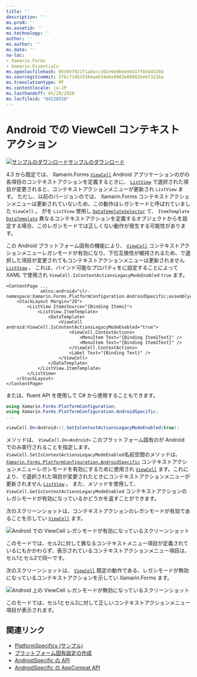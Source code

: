 ```yaml
---
title: ''
description: ''
ms.prod: ''
ms.assetid: ''
ms.technology: ''
author: ''
ms.author: ''
ms.date: ''
no-loc:
- Xamarin.Forms
- Xamarin.Essentials
ms.openlocfilehash: 053697921f1adacc102e9e9bee9dd17f8d44526b
ms.sourcegitcommit: 57bc714633364aeb34aba9803e88802bebf321ba
ms.translationtype: MT
ms.contentlocale: ja-JP
ms.lasthandoff: 05/28/2020
ms.locfileid: "84128558"
---
```

# <a name="viewcell-context-actions-on-android"></a>Android での ViewCell コンテキスト アクション

[![サンプルのダウンロード](~/media/shared/download.png)サンプルのダウンロード](https://docs.microsoft.com/samples/xamarin/xamarin-forms-samples/userinterface-platformspecifics)

4.3 から既定では、 Xamarin.Forms [`ViewCell`](xref:Xamarin.Forms.ViewCell) Android アプリケーションのがの各項目のコンテキストアクションを定義するときに、 [`ListView`](xref:Xamarin.Forms.ListView) で選択された項目が変更されると、コンテキストアクションメニューが更新され `ListView` ます。 ただし、以前のバージョンのでは、 Xamarin.Forms コンテキストアクションメニューは更新されていないため、この動作はレガシモードと呼ばれていました `ViewCell` 。 がを `ListView` 使用し [`DataTemplateSelector`](xref:Xamarin.Forms.DataTemplateSelector) て、 `ItemTemplate` [`DataTemplate`](xref:Xamarin.Forms.DataTemplate) 異なるコンテキストアクションを定義するオブジェクトからを設定する場合、このレガシモードでは正しくない動作が発生する可能性があります。

この Android プラットフォーム固有の機能により、 [`ViewCell`](xref:Xamarin.Forms.ViewCell) コンテキストアクションメニューレガシモードが有効になり、下位互換性が維持されるため、で選択した項目が変更されてもコンテキストアクションメニューは更新されません [`ListView`](xref:Xamarin.Forms.ListView) 。 これは、バインド可能なプロパティをに設定することによって XAML で使用され `ViewCell.IsContextActionsLegacyModeEnabled` `true` ます。

```xaml
<ContentPage ...
             xmlns:android="clr-namespace:Xamarin.Forms.PlatformConfiguration.AndroidSpecific;assembly=Xamarin.Forms.Core">
    <StackLayout Margin="20">
        <ListView ItemsSource="{Binding Items}">
            <ListView.ItemTemplate>
                <DataTemplate>
                    <ViewCell android:ViewCell.IsContextActionsLegacyModeEnabled="true">
                        <ViewCell.ContextActions>
                            <MenuItem Text="{Binding Item1Text}" />
                            <MenuItem Text="{Binding Item2Text}" />
                        </ViewCell.ContextActions>
                        <Label Text="{Binding Text}" />
                    </ViewCell>
                </DataTemplate>
            </ListView.ItemTemplate>
        </ListView>
    </StackLayout>
</ContentPage>
```

または、fluent API を使用して C# から使用することもできます。

```csharp
using Xamarin.Forms.PlatformConfiguration;
using Xamarin.Forms.PlatformConfiguration.AndroidSpecific;
...

viewCell.On<Android>().SetIsContextActionsLegacyModeEnabled(true);
```

メソッドは、 `ViewCell.On<Android>` このプラットフォーム固有のが Android でのみ実行されることを指定します。 `ViewCell.SetIsContextActionsLegacyModeEnabled`名前空間のメソッドは、 [`Xamarin.Forms.PlatformConfiguration.AndroidSpecific`](xref:Xamarin.Forms.PlatformConfiguration.AndroidSpecific) コンテキストアクションメニューレガシモードを有効にするために使用され [`ViewCell`](xref:Xamarin.Forms.ViewCell) ます。これにより、で選択された項目が変更されたときにコンテキストアクションメニューが更新されません [`ListView`](xref:Xamarin.Forms.ListView) 。 また、メソッドを使用して、 `ViewCell.GetIsContextActionsLegacyModeEnabled` コンテキストアクションのレガシモードが有効になっているかどうかを返すことができます。

次のスクリーンショットは、コンテキストアクションのレガシモードが有効であることを示してい [`ViewCell`](xref:Xamarin.Forms.ViewCell) ます。

![Android での ViewCell レガシモードが有効になっているスクリーンショット](viewcell-context-actions-images/legacy-mode-enabled.png "ViewCell レガシモードが有効")

このモードでは、セル2に対して異なるコンテキストメニュー項目が定義されているにもかかわらず、表示されているコンテキストアクションメニュー項目は、セル1とセル2で同一です。

次のスクリーンショットは、 [`ViewCell`](xref:Xamarin.Forms.ViewCell) 既定の動作である、レガシモードが無効になっているコンテキストアクションを示してい Xamarin.Forms ます。

![Android 上の ViewCell レガシモードが無効になっているスクリーンショット](viewcell-context-actions-images/legacy-mode-disabled.png "ViewCell レガシモードが無効です")

このモードでは、セル1とセル2に対して正しいコンテキストアクションメニュー項目が表示されます。

## <a name="related-links"></a>関連リンク

- [PlatformSpecifics (サンプル)](https://docs.microsoft.com/samples/xamarin/xamarin-forms-samples/userinterface-platformspecifics)
- [プラットフォーム固有設定の作成](~/xamarin-forms/platform/platform-specifics/index.md#creating-platform-specifics)
- [AndroidSpecific の API](xref:Xamarin.Forms.PlatformConfiguration.AndroidSpecific)
- [AndroidSpecific の AppCompat API](xref:Xamarin.Forms.PlatformConfiguration.AndroidSpecific.AppCompat)
